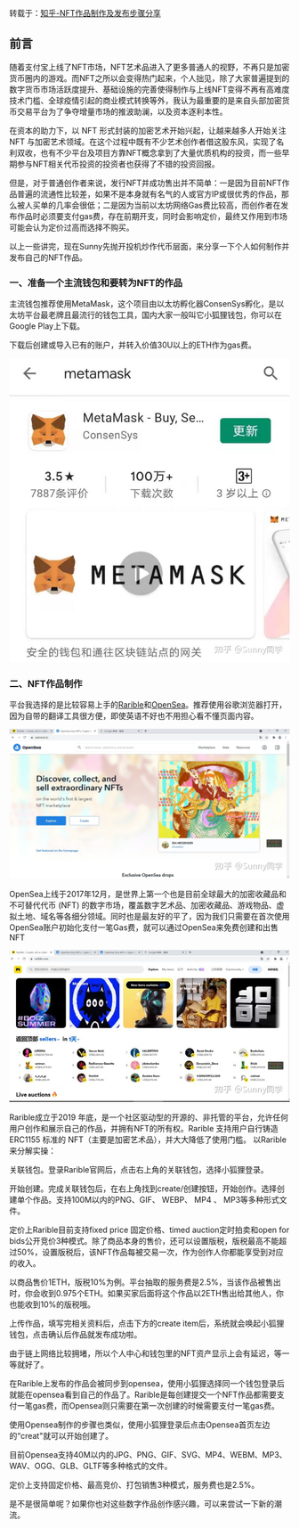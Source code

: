 转载于：[知乎-NFT作品制作及发布步骤分享](https://zhuanlan.zhihu.com/p/391212628)

## 前言

随着支付宝上线了NFT市场，NFT艺术品进入了更多普通人的视野，不再只是加密货币圈内的游戏。而NFT之所以会变得热门起来，个人拙见，除了大家普遍提到的数字货币市场活跃度提升、基础设施的完善使得制作与上线NFT变得不再有高难度技术门槛、全球疫情引起的商业模式转换等外，我认为最重要的是来自头部加密货币交易平台为了争夺增量市场的推波助澜，以及资本逐利本性。

在资本的助力下，以 NFT 形式封装的加密艺术开始兴起，让越来越多人开始关注 NFT 与加密艺术领域。在这个过程中既有不少艺术创作者借这股东风，实现了名利双收，也有不少平台及项目方靠NFT概念拿到了大量优质机构的投资，而一些早期参与NFT相关代币投资的投资者也获得了不错的投资回报。

但是，对于普通创作者来说，发行NFT并成功售出并不简单：一是因为目前NFT作品普遍的流通性比较差，如果不是本身就有名气的人或官方IP或很优秀的作品，那么被人买单的几率会很低；二是因为当前以太坊网络Gas费比较高，而创作者在发布作品时必须要支付gas费，存在前期开支，同时会影响定价，最终又作用到市场可能会认为定价过高而选择不购买。

以上一些讲完，现在Sunny先抛开投机炒作代币层面，来分享一下个人如何制作并发布自己的NFT作品。

### 一、准备一个主流钱包和要转为NFT的作品

主流钱包推荐使用MetaMask，这个项目由以太坊孵化器ConsenSys孵化，是以太坊平台最老牌且最流行的钱包工具，国内大家一般叫它小狐狸钱包，你可以在Google Play上下载。

下载后创建或导入已有的账户，并转入价值30U以上的ETH作为gas费。

![MetaMask钱包](https://github.com/Shadows1997/DCNFT/blob/main/%E4%BC%9A%E8%AE%AE%E6%A1%A3/%E5%9B%BE%E5%BA%8A/%E6%96%87%E6%A1%A3%E6%8F%92%E5%9B%BE/metamask%E9%92%B1%E5%8C%85.jpg)

### 二、NFT作品制作

平台我选择的是比较容易上手的[Rarible](https://rarible.com/)和[OpenSea](https://opensea.io/)。推荐使用谷歌浏览器打开，因为自带的翻译工具很方便，即使英语不好也不用担心看不懂页面内容。

![NFT发布平台](https://github.com/Shadows1997/DCNFT/blob/main/%E4%BC%9A%E8%AE%AE%E6%A1%A3/%E5%9B%BE%E5%BA%8A/%E6%96%87%E6%A1%A3%E6%8F%92%E5%9B%BE/NFT%E5%8F%91%E5%B8%83%E5%B9%B3%E5%8F%B0.jpg)

OpenSea上线于2017年12月，是世界上第一个也是目前全球最大的加密收藏品和不可替代代币 (NFT) 的数字市场，覆盖数字艺术品、加密收藏品、游戏物品、虚拟土地、域名等各细分领域。同时也是最友好的平了，因为我们只需要在首次使用OpenSea账户初始化支付一笔Gas费，就可以通过OpenSea来免费创建和出售NFT

![NFT发布平台 Rarible](https://github.com/Shadows1997/DCNFT/blob/main/%E4%BC%9A%E8%AE%AE%E6%A1%A3/%E5%9B%BE%E5%BA%8A/%E6%96%87%E6%A1%A3%E6%8F%92%E5%9B%BE/NFT%E5%8F%91%E5%B8%83%E5%B9%B3%E5%8F%B0%20Rarible.jpg)

Rarible成立于2019 年底，是一个社区驱动型的开源的、非托管的平台，允许任何用户创作和展示自己的作品，并拥有NFT的所有权。Rarible 支持用户自行铸造 ERC1155 标准的 NFT（主要是加密艺术品），并大大降低了使用门槛。
以Rarible来分解实操：

关联钱包。登录Rarible官网后，点击右上角的关联钱包，选择小狐狸登录。

开始创建。完成关联钱包后，在右上角找到create/创建按钮，开始创作。选择创建单个作品。支持100M以内的PNG、GIF、 WEBP、 MP4 、 MP3等多种形式文件。

定价上Rarible目前支持fixed price 固定价格、timed auction定时拍卖和open for bids公开竞价3种模式。除了商品本身的售价，还可以设置版税，版税最高不能超过50%，设置版税后，该NFT作品每被交易一次，作为创作人你都能享受到对应的收入。

以商品售价1ETH，版税10%为例。平台抽取的服务费是2.5%，当该作品被售出时，你会收到0.975个ETH。如果买家后面将这个作品以2ETH售出给其他人，你也能收到10%的版税哦。

上传作品，填写完相关资料后，点击下方的create item后，系统就会唤起小狐狸钱包，点击确认后作品就发布成功啦。

由于链上网络比较拥堵，所以个人中心和钱包里的NFT资产显示上会有延迟，等一等就好了。

在Rarible上发布的作品会被同步到opensea，使用小狐狸选择同一个钱包登录后就能在opensea看到自己的作品了。Rarible是每创建提交一个NFT作品都需要支付一笔gas费，而Opensea则只需要在第一次创建的时候需要支付一笔gas费。

使用Opensea制作的步骤也类似，使用小狐狸登录后点击Opensea首页左边的“creat"就可以开始创建了。

目前Opensea支持40M以内的JPG、PNG、GIF、SVG、MP4、WEBM、MP3、WAV、OGG、GLB、GLTF等多种格式的文件。

定价上支持固定价格、最高竞价、打包销售3种模式，服务费也是2.5%。

是不是很简单呢？如果你也对这些数字作品创作感兴趣，可以来尝试一下新的潮流。
